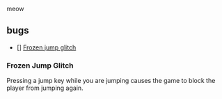 meow

## bugs
- [] [Frozen jump glitch](#frozen-jump-glitch)

### Frozen Jump Glitch
Pressing a jump key while you are jumping causes the game to block the player from jumping again.